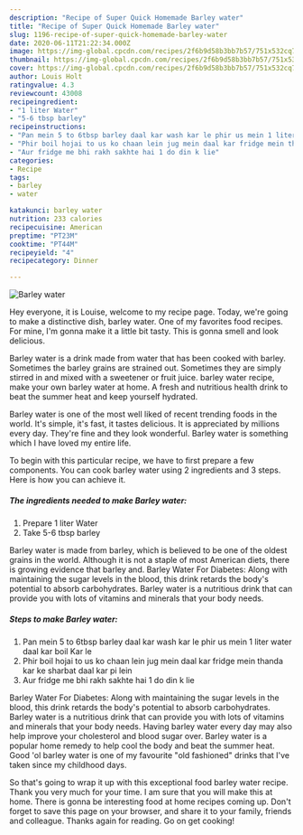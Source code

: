 ```yaml
---
description: "Recipe of Super Quick Homemade Barley water"
title: "Recipe of Super Quick Homemade Barley water"
slug: 1196-recipe-of-super-quick-homemade-barley-water
date: 2020-06-11T21:22:34.000Z
image: https://img-global.cpcdn.com/recipes/2f6b9d58b3bb7b57/751x532cq70/barley-water-recipe-main-photo.jpg
thumbnail: https://img-global.cpcdn.com/recipes/2f6b9d58b3bb7b57/751x532cq70/barley-water-recipe-main-photo.jpg
cover: https://img-global.cpcdn.com/recipes/2f6b9d58b3bb7b57/751x532cq70/barley-water-recipe-main-photo.jpg
author: Louis Holt
ratingvalue: 4.3
reviewcount: 43008
recipeingredient:
- "1 liter Water"
- "5-6 tbsp barley"
recipeinstructions:
- "Pan mein 5 to 6tbsp barley daal kar wash kar le phir us mein 1 liter water daal kar boil Kar le"
- "Phir boil hojai to us ko chaan lein jug mein daal kar fridge mein thanda kar ke sharbat daal kar pi lein"
- "Aur fridge me bhi rakh sakhte hai 1 do din k lie"
categories:
- Recipe
tags:
- barley
- water

katakunci: barley water 
nutrition: 233 calories
recipecuisine: American
preptime: "PT23M"
cooktime: "PT44M"
recipeyield: "4"
recipecategory: Dinner

---
```



![Barley water](https://img-global.cpcdn.com/recipes/2f6b9d58b3bb7b57/751x532cq70/barley-water-recipe-main-photo.jpg)

Hey everyone, it is Louise, welcome to my recipe page. Today, we're going to make a distinctive dish, barley water. One of my favorites food recipes. For mine, I'm gonna make it a little bit tasty. This is gonna smell and look delicious.

Barley water is a drink made from water that has been cooked with barley. Sometimes the barley grains are strained out. Sometimes they are simply stirred in and mixed with a sweetener or fruit juice. barley water recipe, make your own barley water at home. A fresh and nutritious health drink to beat the summer heat and keep yourself hydrated.

Barley water is one of the most well liked of recent trending foods in the world. It's simple, it's fast, it tastes delicious. It is appreciated by millions every day. They're fine and they look wonderful. Barley water is something which I have loved my entire life.


To begin with this particular recipe, we have to first prepare a few components. You can cook barley water using 2 ingredients and 3 steps. Here is how you can achieve it.

<!--inarticleads1-->

##### The ingredients needed to make Barley water:

1. Prepare 1 liter Water
1. Take 5-6 tbsp barley


Barley water is made from barley, which is believed to be one of the oldest grains in the world. Although it is not a staple of most American diets, there is growing evidence that barley and. Barley Water For Diabetes: Along with maintaining the sugar levels in the blood, this drink retards the body&#39;s potential to absorb carbohydrates. Barley water is a nutritious drink that can provide you with lots of vitamins and minerals that your body needs. 

<!--inarticleads2-->

##### Steps to make Barley water:

1. Pan mein 5 to 6tbsp barley daal kar wash kar le phir us mein 1 liter water daal kar boil Kar le
1. Phir boil hojai to us ko chaan lein jug mein daal kar fridge mein thanda kar ke sharbat daal kar pi lein
1. Aur fridge me bhi rakh sakhte hai 1 do din k lie


Barley Water For Diabetes: Along with maintaining the sugar levels in the blood, this drink retards the body&#39;s potential to absorb carbohydrates. Barley water is a nutritious drink that can provide you with lots of vitamins and minerals that your body needs. Having barley water every day may also help improve your cholesterol and blood sugar over. Barley water is a popular home remedy to help cool the body and beat the summer heat. Good &#39;ol barley water is one of my favourite &#34;old fashioned&#34; drinks that I&#39;ve taken since my childhood days. 

So that's going to wrap it up with this exceptional food barley water recipe. Thank you very much for your time. I am sure that you will make this at home. There is gonna be interesting food at home recipes coming up. Don't forget to save this page on your browser, and share it to your family, friends and colleague. Thanks again for reading. Go on get cooking!
